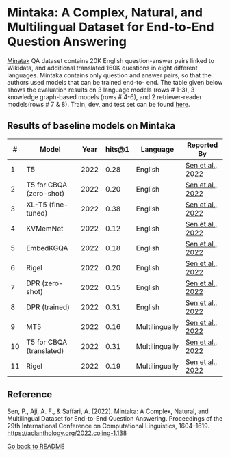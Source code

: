 # Mintaka: A Complex, Natural, and Multilingual Dataset for End-to-End Question Answering
[Minatak](https://aclanthology.org/2022.coling-1.138.pdf) QA dataset contains 20K English question-answer pairs linked to Wikidata, and additional translated 160K questions in eight different languages.
Mintaka contains only question and answer pairs, so that the authors used models that can be trained end-to- end. The table given below shows the evaluation results on 3 language models (rows # 1-3), 3 knowledge graph-based models (rows # 4-6), and 2 retriever-reader models(rows # 7 & 8).
Train, dev, and test set can be found [here](https://github.com/amazon-research/mintaka/tree/main/data).

##  Results of baseline models on Mintaka
 |#| Model  | Year | hits@1 | Language | Reported By |
 |-| ------------- | ------------- | ----------| ------------- | -------------- |
 |1| T5 | 2022 | 0.28 | English | [Sen et al., 2022](https://aclanthology.org/2022.coling-1.138.pdf)|
 |2| T5 for CBQA (zero-shot) | 2022 | 0.20 | English | [Sen et al., 2022](https://aclanthology.org/2022.coling-1.138.pdf)|
 |3| XL-T5 (fine-tuned) | 2022 | 0.38 | English | [Sen et al., 2022](https://aclanthology.org/2022.coling-1.138.pdf)|
 |4| KVMemNet | 2022 | 0.12 | English | [Sen et al., 2022](https://aclanthology.org/2022.coling-1.138.pdf)|
 |5| EmbedKGQA | 2022 | 0.18 | English | [Sen et al., 2022](https://aclanthology.org/2022.coling-1.138.pdf)|
 |6| Rigel | 2022 | 0.20 | English | [Sen et al., 2022](https://aclanthology.org/2022.coling-1.138.pdf)|
 |7| DPR (zero-shot) |2022 | 0.15 | English | [Sen et al., 2022](https://aclanthology.org/2022.coling-1.138.pdf)|
 |8| DPR (trained) |2022 | 0.31 | English | [Sen et al., 2022](https://aclanthology.org/2022.coling-1.138.pdf)|
 |9| MT5|2022 | 0.16 | Multilingually | [Sen et al., 2022](https://aclanthology.org/2022.coling-1.138.pdf)|
 |10| T5 for CBQA (translated)|2022 | 0.31 | Multilingually | [Sen et al., 2022](https://aclanthology.org/2022.coling-1.138.pdf)|
 |11| Rigel | 2022 | 0.19 | Multilingually |[Sen et al., 2022](https://aclanthology.org/2022.coling-1.138.pdf)|
 
 ## Reference
 Sen, P., Aji, A. F., & Saffari, A. (2022). Mintaka: A Complex, Natural, and Multilingual Dataset for End-to-End Question Answering. Proceedings of the 29th International Conference on Computational Linguistics, 1604–1619. https://aclanthology.org/2022.coling-1.138
 
 [Go back to README](../README.md)
